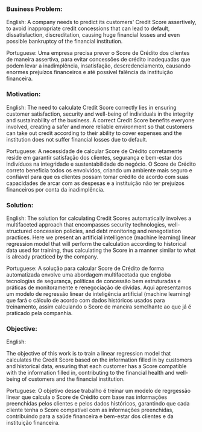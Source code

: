 ### Business Problem:

English:
A company needs to predict its customers' Credit Score assertively, to avoid inappropriate credit concessions that can lead to default, dissatisfaction, discreditation, causing huge financial losses and even possible bankruptcy of the financial institution.

Portuguese:
Uma empresa precisa prever o Score de Crédito dos clientes de maneira assertiva, para evitar concessões de crédito inadequadas que podem levar a inadimplência, insatisfação, descredenciamento, causando enormes prejuízos financeiros e até possível falência da instituição financeira.

### Motivation:

English:
The need to calculate Credit Score correctly lies in ensuring customer satisfaction, security and well-being of individuals in the integrity and sustainability of the business. 
A correct Credit Score benefits everyone involved, creating a safer and more reliable environment so that customers can take out credit according to their ability to cover expenses and the institution does not suffer financial losses due to default.

Portuguese:
A necessidade de calcular Score de Crédito corretamente reside em garantir satisfação dos clientes, segurança e bem-estar dos indivíduos na integridade e sustentabilidade do negócio. O Score de Crédito correto beneficia todos os envolvidos,
criando um ambiente mais seguro e confiável para que os clientes possam tomar crédito de acordo com suas capacidades de arcar com as despesas e a instituição não ter prejuízos financeiros por conta da inadimplência.

### Solution:

English:
The solution for calculating Credit Scores automatically involves a multifaceted approach that encompasses security technologies, well-structured concession policies, and debt monitoring and renegotiation practices.
Here we present an artificial intelligence (machine learning) linear regression model that will perform the calculation according to historical data used for training, thus calculating the Score in a manner similar to what is already practiced by the company.

Portuguese:
A solução para calcular Score de Crédito de forma automatizada envolve uma abordagem multifacetada que engloba tecnologias de segurança, políticas de concessão bem estruturadas e práticas de monitoramente e renegociação de dívidas.
Aqui apresentamos um modelo de regressão linear de inteligência artificial (machine learning) que fará o cálculo de acordo com dados históricos usados para treinamento, assim calculando o Score de maneira semelhante ao que já é praticado pela companhia.

### Objective:

English:

The objective of this work is to train a linear regression model that calculates the Credit Score based on the information filled in by customers and historical data, ensuring that each customer has a Score compatible with the information filled in, contributing to the financial health and well-being of customers and the financial institution.

Portuguese:
O objetivo desse trabalho é treinar um modelo de regrgessão linear que calcula o Score de Crédito com base nas informações preenchidas pelos clientes e pelos dados históricos, garantindo que cada cliente tenha o Score compatível com as informações preenchidas, contribuindo para a saúde financeira e bem-estar dos clientes e da instituição financeira.
